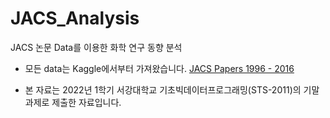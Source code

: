 # JACS_Analysis
JACS 논문 Data를 이용한 화학 연구 동향 분석

- 모든 data는 Kaggle에서부터 가져왔습니다.
[JACS Papers 1996 - 2016](https://www.kaggle.com/datasets/mathewsavage/jacs)

- 본 자료는 2022년 1학기 서강대학교 기초빅데이터프로그래밍(STS-2011)의 기말 과제로 제출한 자료입니다.
